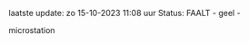laatste update: 
zo 15-10-2023 11:08   uur 
Status: FAALT - geel - 
<div class="service Y">microstation</div>